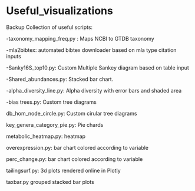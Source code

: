 # Useful_visualizations

Backup Collection of useful scripts:

-taxonomy_mapping_freq.py : Maps NCBI to GTDB taxonomy

-mla2bibtex: automated bibtex downloader based on mla type citation inputs

-Sanky16S_top10.py: Custom Multiple Sankey diagram based on table input

-Shared_abundances.py: Stacked bar chart.

-alpha_diversity_line.py: Alpha diversity with error bars and shaded area

-bias trees.py: Custom tree diagrams

db_hom_node_circle.py: Custom cirular tree diagrams

key_genera_category_pie.py: Pie chards

metabolic_heatmap.py: heatmap

overexpression.py: bar chart colored according to variable

perc_change.py: bar chart colored according to variable

tailingsurf.py: 3d plots rendered online in Plotly

taxbar.py grouped stacked bar plots
